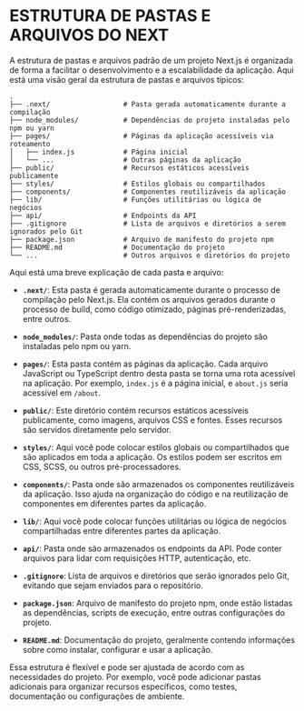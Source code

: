 # ESTRUTURA DE PASTAS E ARQUIVOS DO NEXT
A estrutura de pastas e arquivos padrão de um projeto Next.js é organizada de forma a facilitar o desenvolvimento e a escalabilidade da aplicação. Aqui está uma visão geral da estrutura de pastas e arquivos típicos:

```
.
├── .next/                  # Pasta gerada automaticamente durante a compilação
├── node_modules/           # Dependências do projeto instaladas pelo npm ou yarn
├── pages/                  # Páginas da aplicação acessíveis via roteamento
│   ├── index.js            # Página inicial
│   └── ...                 # Outras páginas da aplicação
├── public/                 # Recursos estáticos acessíveis publicamente
├── styles/                 # Estilos globais ou compartilhados
├── components/             # Componentes reutilizáveis da aplicação
├── lib/                    # Funções utilitárias ou lógica de negócios
├── api/                    # Endpoints da API
├── .gitignore              # Lista de arquivos e diretórios a serem ignorados pelo Git
├── package.json            # Arquivo de manifesto do projeto npm
├── README.md               # Documentação do projeto
└── ...                     # Outros arquivos e diretórios do projeto
```

Aqui está uma breve explicação de cada pasta e arquivo:

- **`.next/`**: Esta pasta é gerada automaticamente durante o processo de compilação pelo Next.js. Ela contém os arquivos gerados durante o processo de build, como código otimizado, páginas pré-renderizadas, entre outros.

- **`node_modules/`**: Pasta onde todas as dependências do projeto são instaladas pelo npm ou yarn.

- **`pages/`**: Esta pasta contém as páginas da aplicação. Cada arquivo JavaScript ou TypeScript dentro desta pasta se torna uma rota acessível na aplicação. Por exemplo, `index.js` é a página inicial, e `about.js` seria acessível em `/about`.

- **`public/`**: Este diretório contém recursos estáticos acessíveis publicamente, como imagens, arquivos CSS e fontes. Esses recursos são servidos diretamente pelo servidor.

- **`styles/`**: Aqui você pode colocar estilos globais ou compartilhados que são aplicados em toda a aplicação. Os estilos podem ser escritos em CSS, SCSS, ou outros pré-processadores.

- **`components/`**: Pasta onde são armazenados os componentes reutilizáveis da aplicação. Isso ajuda na organização do código e na reutilização de componentes em diferentes partes da aplicação.

- **`lib/`**: Aqui você pode colocar funções utilitárias ou lógica de negócios compartilhadas entre diferentes partes da aplicação.

- **`api/`**: Pasta onde são armazenados os endpoints da API. Pode conter arquivos para lidar com requisições HTTP, autenticação, etc.

- **`.gitignore`**: Lista de arquivos e diretórios que serão ignorados pelo Git, evitando que sejam enviados para o repositório.

- **`package.json`**: Arquivo de manifesto do projeto npm, onde estão listadas as dependências, scripts de execução, entre outras configurações do projeto.

- **`README.md`**: Documentação do projeto, geralmente contendo informações sobre como instalar, configurar e usar a aplicação.

Essa estrutura é flexível e pode ser ajustada de acordo com as necessidades do projeto. Por exemplo, você pode adicionar pastas adicionais para organizar recursos específicos, como testes, documentação ou configurações de ambiente.